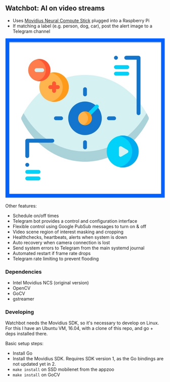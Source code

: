 ## Watchbot: AI on video streams

- Uses [Movidius Neural Compute Stick](https://software.intel.com/content/www/us/en/develop/articles/intel-movidius-neural-compute-stick.html) plugged into a Raspberry Pi
- If matching a label (e.g. person, dog, car), post the alert image to a Telegram channel

![WatchBot Logo](https://raw.githubusercontent.com/marktheunissen/watchbot/master/images/watchbot-avatar-border.jpg)

Other features:

- Schedule on/off times
- Telegram bot provides a control and configuration interface
- Flexible control using Google PubSub messages to turn on & off
- Video scene region of interest masking and cropping
- Healthchecks, heartbeats, alerts when system is down
- Auto recovery when camera connection is lost
- Send system errors to Telegram from the main systemd journal
- Automated restart if frame rate drops
- Telegram rate limiting to prevent flooding

### Dependencies

- Intel Movidius NCS (original version)
- OpenCV
- GoCV
- gstreamer

### Developing

Watchbot needs the Movidius SDK, so it's necessary to develop on Linux. For this I have an Ubuntu VM, 16.04, with a clone of this repo, and go + deps installed there.

Basic setup steps:

- Install Go
- Install the Movidius SDK. Requires SDK version 1, as the Go bindings are not updated yet in 2.
- `make install` on SSD mobilenet from the appzoo
- `make install` on GoCV
